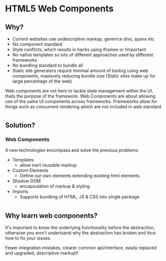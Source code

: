 
# HTML5 Web Components

## Why?

- Current websites use undescriptive markup, generice divs, spans etc
- No component standard
- Style conflicts, which results in hacks using iframes or !important
- No native templates so lots of different approaches used by different frameworks
- No bundling standard to bundle all
- Static site generators require minimal amount of tooling using web components, masisvely reducing bundle size (Static sites make up for large percentage of the web)

Web components are not here to tackle state management within the UI, thats the purpose of the framework. Web Components are about allowing use of the same UI components across frameworks.
Frameworks allow for things such as concurrent rendering which are not included in web standard

#
## Solution?
### **Web Components**

4 new technologies encompass and solve the previous problems

- Templates
	- allow inert reusable markup
- Custom Elements
	- Define our own elements extending existing html elements
- Shadow DOM
	- encapsulation of markup & styling
- Imports
	- Supports bundling of HTML, JS & CSS into single package

#
## Why learn web components?

It's important to know the underlying functionality before the  abstraction, otherwise you won't undertsand why the abstraction has broken and thus how to fix your issues.

Fewer integration mistakes, clearer common api/interface, easily replaced and upgraded, descriptive markup!!
